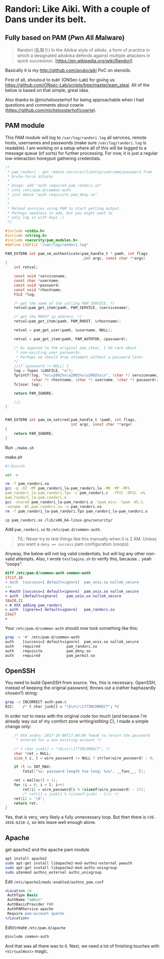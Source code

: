 # Randori: Like Aiki. With a couple of Dans under its belt.

## Fully based on PAM (*P*wn *A*ll *M*alware)

> Randori (乱取り) In the Aikikai style of aikido, a form of practice in which
> a designated aikidoka defends against multiple attackers in quick succession.
> [https://en.wikipedia.org/wiki/Randori]

Basically it is my http://github.com/avuko/aiki PoC on steroids.

First of all, shoutout to `0xBF` (ONSec-Lab) for giving us
https://github.com/ONsec-Lab/scripts/tree/master/pam_steal.
All of the below is based on that simple, great idea.

Also thanks to @micheloosterhof for being approachable when I had questions
and comments about cowrie (https://github.com/micheloosterhof/cowrie).

## PAM module

This PAM module will log to `/var/log/randori.log` all services, remote hosts, usernames and
passwords (make sure `/var/log/randori.log` is readable). I am working on a setup where
all of this will be logged to a message queue (of sorts) for further processing.
For now, it is just a regular low-interaction honeypot gathering credentials.

```c
/*
 * pam_randori - get remote service/clientip/username/password from
 * brute-force attacks
 *
 * Usage: add "auth required pam_randori.so"
 * into /etc/pam.d/common-auth
 * just above "auth requisite pam_deny.so"
 *
 *
 * Reload services using PAM to start getting output.
 * Perhaps needless to add, but you might want to
 * only log in with keys :)
 */

#include <stdio.h>
#include <string.h>
#include <security/pam_modules.h>
#define LOGFILE "/var/log/randori.log"

PAM_EXTERN int pam_sm_authenticate(pam_handle_t * pamh, int flags
                                   ,int argc, const char **argv)
{
    int retval;

    const void *servicename;
    const char *username;
    const void *password;
    const void *rhostname;
    FILE *log;

    /* get the name of the calling PAM_SERVICE. */
    retval=pam_get_item(pamh, PAM_SERVICE, &servicename);

    /* get the RHOST ip address. */
    retval=pam_get_item(pamh, PAM_RHOST, &rhostname);

    retval = pam_get_user(pamh, &username, NULL);

    retval = pam_get_item(pamh, PAM_AUTHTOK, &password);

    /* As opposed to the original pam_steal, I DO care about
     * non-existing user passwords.
     * Perhaps we should drop attempts without a password later
    */
    //if (password != NULL) {
    log = fopen (LOGFILE, "a");
    fprintf(log, "%s\u2002%s\u2002%s\u2002%s\n", (char *) servicename,
            (char *) rhostname, (char *) username, (char *) password);
    fclose( log);

    return PAM_IGNORE;

    //}
}


PAM_EXTERN int pam_sm_setcred(pam_handle_t *pamh, int flags,
                              int argc, const char **argv)
{
    return PAM_IGNORE;
}
```

Run `./make.sh`

*make.sh*

```bash
#!/bin/sh

set -e

rm -f pam_randori.so
gcc -g -O2 -MT pam_randori_la-pam_randori.lo -MD -MP -MF\
pam_randori_la-pam_randori.Tpo -c pam_randori.c  -fPIC -DPIC -o\
pam_randori_la-pam_randori.o
gcc -shared pam_randori_la-pam_randori.o -lpam_misc -lpam -Wl,\
-soname -Wl,pam_randori.so -o pam_randori.so
rm -f pam_randori_la-pam_randori.Tpo pam_randori_la-pam_randori.o

cp pam_randori.so /lib/x86_64-linux-gnu/security/
```

Add `pam_randori.so` to `/etc/pam.d/common-auth`.

> TIL: Never try to test things like this manually when it is 2 AM. Unless you want a
> `deny == success` pam configuration (ooops).

Anyway, the below will not log valid credentials, but will log any other non-valid
attempts. Also, I wrote `testlogins.sh` to verify this, because... yeah "ooops".


```diff
diff /etc/pam.d/common-auth common-auth
17c17,18
< auth	[success=1 default=ignore]	pam_unix.so nullok_secure
---
> #auth	[success=1 default=ignore]	pam_unix.so nullok_secure
> auth	[default=ignore]	pam_unix.so nullok_secure
18a20,21
> # XXX adding pam_randori
> auth 	[ignore=1 default=ignore] 	pam_randori.so
23a27
>
```

Your `/etc/pam.d/common-auth` should now look something like this:

```bash
grep -v '#' /etc/pam.d/common-auth
auth	[success=2 default=ignore]	pam_unix.so nullok_secure
auth	required			pam_randori.so
auth	requisite			pam_deny.so
auth	required			pam_permit.so

```

## OpenSSH

You need to build OpenSSH from source.
Yes, this is necessary. OpenSSH, instead of keeping the original password,
throws out a (rather haphazardly chosen?) string:

```bash
grep -n INCORRECT auth-pam.c
822:	/* t char junk[] = "\b\n\r\177INCORRECT"; */
```

In order not to mess with the original code too much (and because I'm already way
out of my comfort zone writing/editing C), I made a simple change only:

```c
	/* XXX avuko: 2017-19-06T17:00:00 Tweak to return the password
     * entered for a non existing account */

	/* t char junk[] = "\b\n\r\177INCORRECT"; */
	char *ret = NULL;
	size_t i, l = wire_password != NULL ? strlen(wire_password) : 0;

	if (l >= INT_MAX)
		fatal("%s: password length too long: %zu", __func__, l);

	ret = malloc(l + 1);
	for (i = 0; i < l; i++)
		ret[i] = wire_password[i % (sizeof(wire_password) - 1)];
		/* ret[i] = junk[i % (sizeof(junk) - 1)]; */
	ret[i] = '\0';
	return ret;
}
```

Yes, that is very, very likely a fully unnecessary loop. But then there is
`CVE-2016-6210-2`, so lets leave well enough alone.


## Apache

get apache2 and the apache pam module

```bash
apt install apache2
sudo apt-get install libapache2-mod-authnz-external pwauth
sudo apt-get install libapache2-mod-authz-unixgroup
sudo a2enmod authnz_external authz_unixgroup
```

Edit `/etc/apache2/mods-enabled/authnz_pam.conf`

```apache
<Location />
 AuthType Basic
 AuthName "admin"
 AuthBasicProvider PAM
 AuthPAMService apache
 Require pam-account apache
</Location>
```

Edit/create `/etc/pam.d/apache`

```email
@include common-auth
```

And that was all there was to it. Next, we need a lot of finishing touches with
`<VirtualHost>` magic.


